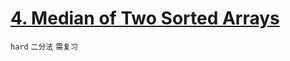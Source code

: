 # [4. Median of Two Sorted Arrays](https://leetcode.com/problems/median-of-two-sorted-arrays/)


`hard` `二分法` `需复习`